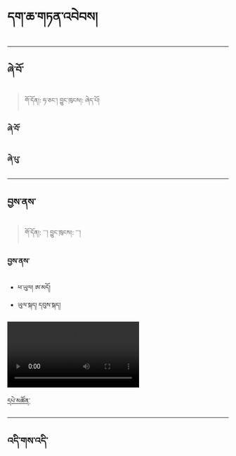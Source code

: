 # དག་ཆ་གཏན་འབེབས།

------------------------------------------------------------------------
ཞེ་བོ་
--------
> གོ་དོན།: ཧ་ཅང་། བྱུང་ཁུངས།: ཞེད་པོ།

### ཞེ་བོ་

### ཞེ་པུ་

------------------------------------------------------------------------

བྱས་ནས་
----
>  གོ་དོན།: ་་་། བྱུང་ཁུངས།: ་་་།

### བྱས་ནས་
- ཕ་ཡུལ། ཨ་མདོ།
- ཡུལ་སྐད། དབུས་སྐད།

![བྱས་ནས་](https://user-images.githubusercontent.com/17675331/217753303-846cd0f2-6f20-44ff-a411-cb4e4b0bd0a0.webm)

[དཔེ་མཚོན་](https://github.com/MonlamAI/Wiki/blob/main/docs/stt/assets/%E0%BD%96%E0%BE%B1%E0%BD%A6%E0%BC%8B%E0%BD%93%E0%BD%A6%E0%BC%8B.mp3 ':include :type=audio')

------------------------------------------------------------------------

འདི་གས་འདི་
----
